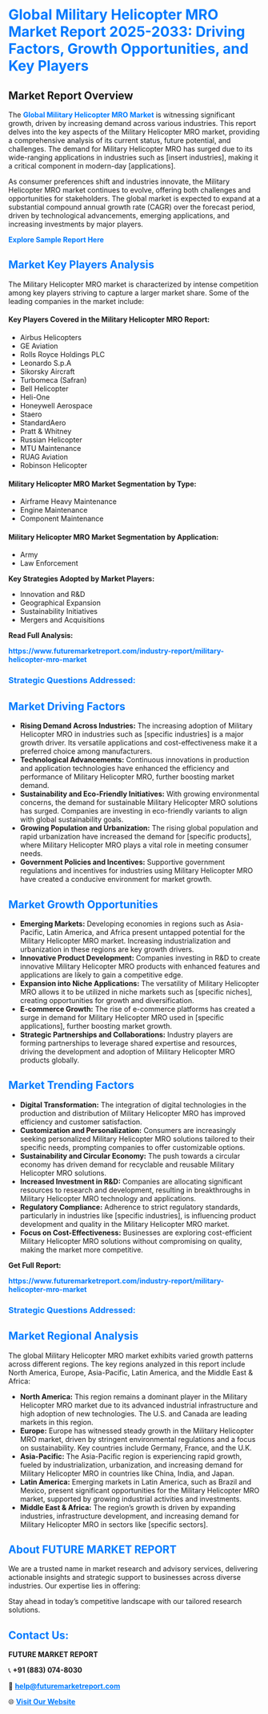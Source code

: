 <h1 style="color: #007BFF;">Global Military Helicopter MRO Market Report 2025-2033: Driving Factors, Growth Opportunities, and Key Players</h1>

<section id="overview">
<h2>Market Report Overview</h2>
<p>The <a href="https://www.futuremarketreport.com/industry-report/military-helicopter-mro-market" style="color: #007BFF; text-decoration: none;"><strong>Global Military Helicopter MRO Market</strong></a> is witnessing significant growth, driven by increasing demand across various industries. This report delves into the key aspects of the Military Helicopter MRO market, providing a comprehensive analysis of its current status, future potential, and challenges. The demand for Military Helicopter MRO has surged due to its wide-ranging applications in industries such as [insert industries], making it a critical component in modern-day [applications].</p>
<p>As consumer preferences shift and industries innovate, the Military Helicopter MRO market continues to evolve, offering both challenges and opportunities for stakeholders. The global market is expected to expand at a substantial compound annual growth rate (CAGR) over the forecast period, driven by technological advancements, emerging applications, and increasing investments by major players.</p>
</section>

<section id="overview">
<p><a href="https://www.futuremarketreport.com/request-sample/reportId=26908" style="color: #007BFF; text-decoration: none;"><strong>Explore Sample Report Here</strong></a></p>
</section>

<section id="key-players">
<h2 style="color: #007BFF;">Market Key Players Analysis</h2>
<p>The Military Helicopter MRO market is characterized by intense competition among key players striving to capture a larger market share. Some of the leading companies in the market include:</p>
<h4>Key Players Covered in the Military Helicopter MRO Report:</h4>
<ul><li>Airbus Helicopters</li><li>GE Aviation</li><li>Rolls Royce Holdings PLC</li><li>Leonardo S.p.A</li><li>Sikorsky Aircraft</li><li>Turbomeca (Safran)</li><li>Bell Helicopter</li><li>Heli-One</li><li>Honeywell Aerospace</li><li>Staero</li><li>StandardAero</li><li>Pratt &amp; Whitney</li><li>Russian Helicopter</li><li>MTU Maintenance</li><li>RUAG Aviation</li><li>Robinson Helicopter</li></ul>
<h4>Military Helicopter MRO Market Segmentation by Type:</h4>
<ul><li>Airframe Heavy Maintenance</li><li>Engine Maintenance</li><li>Component Maintenance</li></ul>

<h4>Military Helicopter MRO Market Segmentation by Application:</h4>
<ul><li>Army</li><li>Law Enforcement</li></ul>
<p><strong>Key Strategies Adopted by Market Players:</strong></p>
<ul>
<li>Innovation and R&D</li>
<li>Geographical Expansion</li>
<li>Sustainability Initiatives</li>
<li>Mergers and Acquisitions</li>
</ul>
</section>

<section>
<p><strong>Read Full Analysis: </strong></p><a href="https://www.futuremarketreport.com/industry-report/military-helicopter-mro-market" style="color: #007BFF; text-decoration: none;"><strong>https://www.futuremarketreport.com/industry-report/military-helicopter-mro-market</strong></a>
<h3 style="color: #007BFF;">Strategic Questions Addressed:</h3>
</section>

<section id="driving-factors">
<h2 style="color: #007BFF;">Market Driving Factors</h2>
<ul>
<li><strong>Rising Demand Across Industries:</strong> The increasing adoption of Military Helicopter MRO in industries such as [specific industries] is a major growth driver. Its versatile applications and cost-effectiveness make it a preferred choice among manufacturers.</li>
<li><strong>Technological Advancements:</strong> Continuous innovations in production and application technologies have enhanced the efficiency and performance of Military Helicopter MRO, further boosting market demand.</li>
<li><strong>Sustainability and Eco-Friendly Initiatives:</strong> With growing environmental concerns, the demand for sustainable Military Helicopter MRO solutions has surged. Companies are investing in eco-friendly variants to align with global sustainability goals.</li>
<li><strong>Growing Population and Urbanization:</strong> The rising global population and rapid urbanization have increased the demand for [specific products], where Military Helicopter MRO plays a vital role in meeting consumer needs.</li>
<li><strong>Government Policies and Incentives:</strong> Supportive government regulations and incentives for industries using Military Helicopter MRO have created a conducive environment for market growth.</li>
</ul>
</section>

<section id="growth-opportunities">
<h2 style="color: #007BFF;">Market Growth Opportunities</h2>
<ul>
<li><strong>Emerging Markets:</strong> Developing economies in regions such as Asia-Pacific, Latin America, and Africa present untapped potential for the Military Helicopter MRO market. Increasing industrialization and urbanization in these regions are key growth drivers.</li>
<li><strong>Innovative Product Development:</strong> Companies investing in R&D to create innovative Military Helicopter MRO products with enhanced features and applications are likely to gain a competitive edge.</li>
<li><strong>Expansion into Niche Applications:</strong> The versatility of Military Helicopter MRO allows it to be utilized in niche markets such as [specific niches], creating opportunities for growth and diversification.</li>
<li><strong>E-commerce Growth:</strong> The rise of e-commerce platforms has created a surge in demand for Military Helicopter MRO used in [specific applications], further boosting market growth.</li>
<li><strong>Strategic Partnerships and Collaborations:</strong> Industry players are forming partnerships to leverage shared expertise and resources, driving the development and adoption of Military Helicopter MRO products globally.</li>
</ul>
</section>

<section id="trending-factors">
<h2 style="color: #007BFF;">Market Trending Factors</h2>
<ul>
<li><strong>Digital Transformation:</strong> The integration of digital technologies in the production and distribution of Military Helicopter MRO has improved efficiency and customer satisfaction.</li>
<li><strong>Customization and Personalization:</strong> Consumers are increasingly seeking personalized Military Helicopter MRO solutions tailored to their specific needs, prompting companies to offer customizable options.</li>
<li><strong>Sustainability and Circular Economy:</strong> The push towards a circular economy has driven demand for recyclable and reusable Military Helicopter MRO solutions.</li>
<li><strong>Increased Investment in R&D:</strong> Companies are allocating significant resources to research and development, resulting in breakthroughs in Military Helicopter MRO technology and applications.</li>
<li><strong>Regulatory Compliance:</strong> Adherence to strict regulatory standards, particularly in industries like [specific industries], is influencing product development and quality in the Military Helicopter MRO market.</li>
<li><strong>Focus on Cost-Effectiveness:</strong> Businesses are exploring cost-efficient Military Helicopter MRO solutions without compromising on quality, making the market more competitive.</li>
</ul>
</section>

<section>
<p><strong>Get Full Report: </strong></p><a href="https://www.futuremarketreport.com/industry-report/military-helicopter-mro-market" style="color: #007BFF; text-decoration: none;"><strong>https://www.futuremarketreport.com/industry-report/military-helicopter-mro-market</strong></a>
<h3 style="color: #007BFF;">Strategic Questions Addressed:</h3>
</section>


<section id="regional-analysis">
<h2 style="color: #007BFF;">Market Regional Analysis</h2>
<p>The global Military Helicopter MRO market exhibits varied growth patterns across different regions. The key regions analyzed in this report include North America, Europe, Asia-Pacific, Latin America, and the Middle East & Africa:</p>
<ul>
<li><strong>North America:</strong> This region remains a dominant player in the Military Helicopter MRO market due to its advanced industrial infrastructure and high adoption of new technologies. The U.S. and Canada are leading markets in this region.</li>
<li><strong>Europe:</strong> Europe has witnessed steady growth in the Military Helicopter MRO market, driven by stringent environmental regulations and a focus on sustainability. Key countries include Germany, France, and the U.K.</li>
<li><strong>Asia-Pacific:</strong> The Asia-Pacific region is experiencing rapid growth, fueled by industrialization, urbanization, and increasing demand for Military Helicopter MRO in countries like China, India, and Japan.</li>
<li><strong>Latin America:</strong> Emerging markets in Latin America, such as Brazil and Mexico, present significant opportunities for the Military Helicopter MRO market, supported by growing industrial activities and investments.</li>
<li><strong>Middle East & Africa:</strong> The region’s growth is driven by expanding industries, infrastructure development, and increasing demand for Military Helicopter MRO in sectors like [specific sectors].</li>
</ul>
</section>

<footer>
<h2 style="color: #007BFF;">About FUTURE MARKET REPORT</h2>
<p>We are a trusted name in market research and advisory services, delivering actionable insights and strategic support to businesses across diverse industries. Our expertise lies in offering:</p>

<p>Stay ahead in today’s competitive landscape with our tailored research solutions.</p>

<h2 style="color: #007BFF;">Contact Us:</h2>
<p><strong>FUTURE MARKET REPORT</strong></p>
<p>📞 <strong>+91 (883) 074-8030</strong></p>
<p>📧 <strong><a href="mailto:help@futuremarketreport.com" style="color: #007BFF;">help@futuremarketreport.com</a></strong></p>
<p>🌐 <strong><a href="https://www.futuremarketreport.com/" style="color: #007BFF;">Visit Our Website</a></strong></p>
</footer>